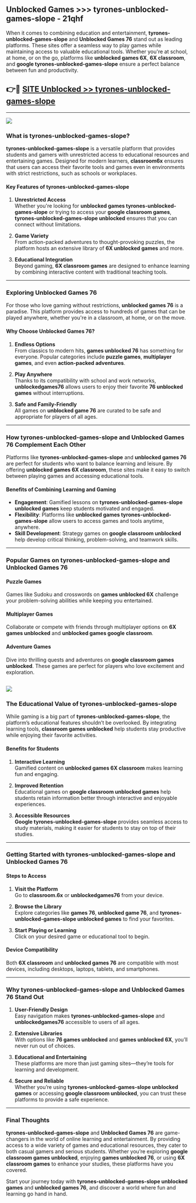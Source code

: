 ## Unblocked Games >>> tyrones-unblocked-games-slope - 21qhf 

When it comes to combining education and entertainment, **tyrones-unblocked-games-slope** and **Unblocked Games 76** stand out as leading platforms. These sites offer a seamless way to play games while maintaining access to valuable educational tools. Whether you're at school, at home, or on the go, platforms like **unblocked games 6X**, **6X classroom**, and **google tyrones-unblocked-games-slope** ensure a perfect balance between fun and productivity.
## 👉🔴 [SITE Unblocked >> tyrones-unblocked-games-slope](https://unblockedgames.edu.pl?title=tyrones-unblocked-games-slope&ref=22JU)
---
<a href="https://unblockedgames.edu.pl?title=tyrones-unblocked-games-slope&ref=22JU/"><img src="https://github.com/user-attachments/assets/438f12ca-57a4-47a3-8ead-c64da593a1e5"/></a>
### What is tyrones-unblocked-games-slope?  

**tyrones-unblocked-games-slope** is a versatile platform that provides students and gamers with unrestricted access to educational resources and entertaining games. Designed for modern learners, **classroom6x** ensures that users can access their favorite tools and games even in environments with strict restrictions, such as schools or workplaces.  

#### Key Features of tyrones-unblocked-games-slope  

1. **Unrestricted Access**  
   Whether you're looking for **unblocked games tyrones-unblocked-games-slope** or trying to access your **google classroom games**, **tyrones-unblocked-games-slope unblocked** ensures that you can connect without limitations.  

2. **Game Variety**  
   From action-packed adventures to thought-provoking puzzles, the platform hosts an extensive library of **6X unblocked games** and more.  

3. **Educational Integration**  
   Beyond gaming, **6X classroom games** are designed to enhance learning by combining interactive content with traditional teaching tools.  



---

### Exploring Unblocked Games 76  

For those who love gaming without restrictions, **unblocked games 76** is a paradise. This platform provides access to hundreds of games that can be played anywhere, whether you're in a classroom, at home, or on the move.  

#### Why Choose Unblocked Games 76?  

1. **Endless Options**  
   From classics to modern hits, **games unblocked 76** has something for everyone. Popular categories include **puzzle games**, **multiplayer games**, and even **action-packed adventures**.  

2. **Play Anywhere**  
   Thanks to its compatibility with school and work networks, **unblockedgames76** allows users to enjoy their favorite **76 unblocked games** without interruptions.  

3. **Safe and Family-Friendly**  
   All games on **unblocked game 76** are curated to be safe and appropriate for players of all ages.  

---

### How tyrones-unblocked-games-slope and Unblocked Games 76 Complement Each Other  

Platforms like **tyrones-unblocked-games-slope** and **unblocked games 76** are perfect for students who want to balance learning and leisure. By offering **unblocked games 6X classroom**, these sites make it easy to switch between playing games and accessing educational tools.  

#### Benefits of Combining Learning and Gaming  

- **Engagement**: Gamified lessons on **tyrones-unblocked-games-slope unblocked games** keep students motivated and engaged.  
- **Flexibility**: Platforms like **unblocked games tyrones-unblocked-games-slope** allow users to access games and tools anytime, anywhere.  
- **Skill Development**: Strategy games on **google classroom unblocked** help develop critical thinking, problem-solving, and teamwork skills.  

---

### Popular Games on tyrones-unblocked-games-slope and Unblocked Games 76  

#### Puzzle Games  

Games like Sudoku and crosswords on **games unblocked 6X** challenge your problem-solving abilities while keeping you entertained.  

#### Multiplayer Games  

Collaborate or compete with friends through multiplayer options on **6X games unblocked** and **unblocked games google classroom**.  

#### Adventure Games  

Dive into thrilling quests and adventures on **google classroom games unblocked**. These games are perfect for players who love excitement and exploration.  

<a href="http://download.freeplayer.one?title=tyrones-unblocked-games-slope&ref=23D/"><img src="https://github.com/user-attachments/assets/fe0c3e91-c8e1-489c-acf0-e2f614c12fb8"/></a>
---

### The Educational Value of tyrones-unblocked-games-slope  

While gaming is a big part of **tyrones-unblocked-games-slope**, the platform’s educational features shouldn’t be overlooked. By integrating learning tools, **classroom games unblocked** help students stay productive while enjoying their favorite activities.  

#### Benefits for Students  

1. **Interactive Learning**  
   Gamified content on **unblocked games 6X classroom** makes learning fun and engaging.  

2. **Improved Retention**  
   Educational games on **google classroom unblocked games** help students retain information better through interactive and enjoyable experiences.  

3. **Accessible Resources**  
   **Google tyrones-unblocked-games-slope** provides seamless access to study materials, making it easier for students to stay on top of their studies.  

---

### Getting Started with tyrones-unblocked-games-slope and Unblocked Games 76  

#### Steps to Access  

1. **Visit the Platform**  
   Go to **classroom.6x** or **unblockedgames76** from your device.  

2. **Browse the Library**  
   Explore categories like **games 76**, **unblocked game 76**, and **tyrones-unblocked-games-slope unblocked games** to find your favorites.  

3. **Start Playing or Learning**  
   Click on your desired game or educational tool to begin.  

#### Device Compatibility  

Both **6X classroom** and **unblocked games 76** are compatible with most devices, including desktops, laptops, tablets, and smartphones.  

---

### Why tyrones-unblocked-games-slope and Unblocked Games 76 Stand Out  

1. **User-Friendly Design**  
   Easy navigation makes **tyrones-unblocked-games-slope** and **unblockedgames76** accessible to users of all ages.  

2. **Extensive Libraries**  
   With options like **76 games unblocked** and **games unblocked 6X**, you’ll never run out of choices.  

3. **Educational and Entertaining**  
   These platforms are more than just gaming sites—they’re tools for learning and development.  

4. **Secure and Reliable**  
   Whether you’re using **tyrones-unblocked-games-slope unblocked games** or accessing **google classroom unblocked**, you can trust these platforms to provide a safe experience.  

---

### Final Thoughts  

**tyrones-unblocked-games-slope** and **Unblocked Games 76** are game-changers in the world of online learning and entertainment. By providing access to a wide variety of games and educational resources, they cater to both casual gamers and serious students. Whether you’re exploring **google classroom games unblocked**, enjoying **games unblocked 76**, or using **6X classroom games** to enhance your studies, these platforms have you covered.  

Start your journey today with **tyrones-unblocked-games-slope unblocked games** and **unblocked games 76**, and discover a world where fun and learning go hand in hand.  